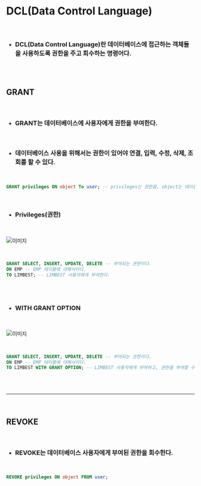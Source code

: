 # **DCL(Data Control Language)**

<br>

* ### DCL(Data Control Language)란 데이터베이스에 접근하는 객체들을 사용하도록 권한을 주고 회수하는 명령어다.

<br>
<br>

## **GRANT**

<br>

* ### GRANT는 데이터베이스에 사용자에게 권한을 부여한다.

<br>

* ### 데이터베이스 사용을 위해서는 권한이 있어야 연결, 입력, 수정, 삭제, 조회를 할 수 있다.

<br>

```sql
GRANT privileges ON object To user; -- privileges는 권한을, object는 테이블명이다.
```

<br>

* ### Privileges(권한)

<br>

![이미지](https://velog.velcdn.com/images/as979200/post/e369f862-a346-4139-bde7-b8ed069e526c/image.png)

<br>

```sql
GRANT SELECT, INSERT, UPDATE, DELETE -- 부여되는 권한이다.
ON EMP -- EMP 테이블에 대해서이다.
TO LIMBEST; -- LIMBEST 사용자에게 부여한다.
```

<br><br>

* ### WITH GRANT OPTION

<br>

![이미지](https://velog.velcdn.com/images/as979200/post/d5108222-c653-4d46-a233-8616d7b12c69/image.png)

<br>

```sql
GRANT SELECT, INSERT, UPDATE, DELETE -- 부여되는 권한이다.
ON EMP -- EMP 테이블에 대해서이다.
TO LIMBEST WITH GRANT OPTION; -- LIMBEST 사용자에게 부여하고, 권한을 부여할 수 있는 권한을 부여한다..
```

<br><br>


- - -

<br>

## **REVOKE**

<br>

* ### REVOKE는 데이터베이스 사용자에게 부여된 권한을 회수한다.

<br>

```sql
REVOKE privileges ON object FROM user;
```